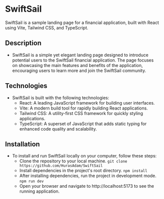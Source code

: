 # SwiftSail

SwiftSail is a sample landing page for a financial application, built with React using Vite, Tailwind CSS, and TypeScript.

## Description

- SwiftSail is a simple yet elegant landing page designed to introduce potential users to the SwiftSail financial application. The page focuses on showcasing the main features and benefits of the application, encouraging users to learn more and join the SwiftSail community.

## Technologies

- SwiftSail is built with the following technologies:
  - React: A leading JavaScript framework for building user interfaces.
  - Vite: A modern build tool for rapidly building React applications.
  - Tailwind CSS: A utility-first CSS framework for quickly styling applications.
  - TypeScript: A superset of JavaScript that adds static typing for enhanced code quality and scalability.

## Installation

- To install and run SwiftSail locally on your computer, follow these steps:
  - Clone the repository to your local machine.
       `git clone https://github.com/HurasAdam/SwiftSail`
  - Install dependencies in the project's root directory.
    `npm install`
  - After installing dependencies, run the project in development mode.
    `npm run dev`
  - Open your browser and navigate to http://localhost:5173 to see the running application.


